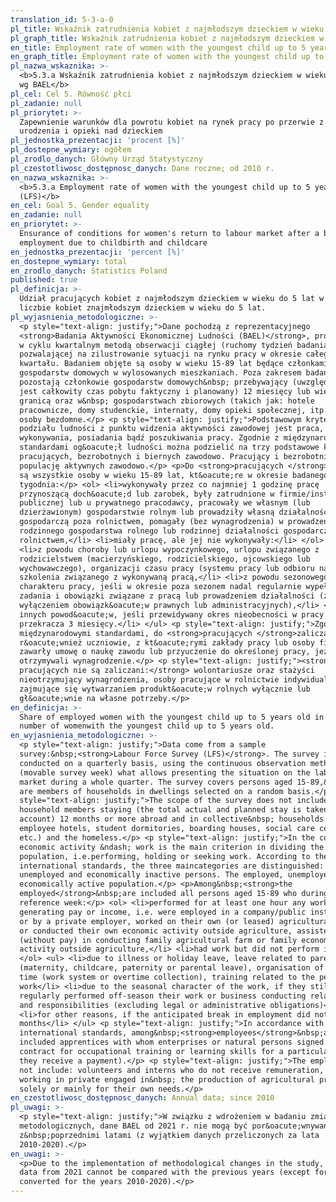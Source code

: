 ```yaml
---
translation_id: 5-3-a-0
pl_title: Wskaźnik zatrudnienia kobiet z najmłodszym dzieckiem w wieku do 5 lat wg BAEL
pl_graph_title: Wskaźnik zatrudnienia kobiet z najmłodszym dzieckiem w wieku do 5 lat wg BAEL
en_title: Employment rate of women with the youngest child up to 5 years old (LFS)
en_graph_title: Employment rate of women with the youngest child up to 5 years old (LFS)
pl_nazwa_wskaznika: >-
  <b>5.3.a Wskaźnik zatrudnienia kobiet z najmłodszym dzieckiem w wieku do 5 lat
  wg BAEL</b>
pl_cel: Cel 5. Równość płci
pl_zadanie: null
pl_priorytet: >-
  Zapewnienie warunków dla powrotu kobiet na rynek pracy po przerwie z tytułu
  urodzenia i opieki nad dzieckiem
pl_jednostka_prezentacji: 'procent [%]'
pl_dostepne_wymiary: ogółem
pl_zrodlo_danych: Główny Urząd Statystyczny
pl_czestotliwosc_dostępnosc_danych: Dane roczne; od 2010 r.
en_nazwa_wskaznika: >-
  <b>5.3.a Employment rate of women with the youngest child up to 5 years old
  (LFS)</b>
en_cel: Goal 5. Gender equality
en_zadanie: null
en_priorytet: >-
  Ensurance of conditions for women's return to labour market after a break from
  employment due to childbirth and childcare
en_jednostka_prezentacji: 'percent [%]'
en_dostepne_wymiary: total
en_zrodlo_danych: Statistics Poland
published: true
pl_definicja: >-
  Udział pracujących kobiet z najmłodszym dzieckiem w wieku do 5 lat w ogólnej
  liczbie kobiet znajmłodszym dzieckiem w wieku do 5 lat.
pl_wyjasnienia_metodologiczne: >-
  <p style="text-align: justify;">Dane pochodzą z reprezentacyjnego
  <strong>Badania Aktywności Ekonomicznej Ludności (BAEL)</strong>, prowadzonego
  w cyklu kwartalnym metodą obserwacji ciągłej (ruchomy tydzień badania),
  pozwalającej na zilustrowanie sytuacji na rynku pracy w okresie całego
  kwartału. Badaniem objęte są osoby w wieku 15-89 lat będące członkami
  gospodarstw domowych w wylosowanych mieszkaniach. Poza zakresem badania
  pozostają członkowie gospodarstw domowych&nbsp; przebywający (uwzględniany
  jest całkowity czas pobytu faktyczny i planowany) 12 miesięcy lub więcej za
  granicą oraz w&nbsp; gospodarstwach zbiorowych (takich jak: hotele
  pracownicze, domy studenckie, internaty, domy opieki społecznej, itp.) oraz
  osoby bezdomne.</p> <p style="text-align: justify;">Podstawowym kryterium
  podziału ludności z punktu widzenia aktywności zawodowej jest praca, tzn. fakt
  wykonywania, posiadania bądź poszukiwania pracy. Zgodnie z międzynarodowymi
  standardami og&oacute;ł ludności można podzielić na trzy podstawowe kategorie:
  pracujących, bezrobotnych i biernych zawodowo. Pracujący i bezrobotni stanowią
  populację aktywnych zawodowo.</p> <p>Do <strong>pracujących </strong>zaliczane
  są wszystkie osoby w wieku 15-89 lat, kt&oacute;re w okresie badanego
  tygodnia:</p> <ol> <li>wykonywały przez co najmniej 1 godzinę pracę
  przynoszącą doch&oacute;d lub zarobek, były zatrudnione w firmie/instytucji
  publicznej lub u prywatnego pracodawcy, pracowały we własnym (lub
  dzierżawionym) gospodarstwie rolnym lub prowadziły własną działalność
  gospodarczą poza rolnictwem, pomagały (bez wynagrodzenia) w prowadzeniu
  rodzinnego gospodarstwa rolnego lub rodzinnej działalności gospodarczej poza
  rolnictwem,</li> <li>miały pracę, ale jej nie wykonywały:</li> </ol> <ul>
  <li>z powodu choroby lub urlopu wypoczynkowego, urlopu związanego z
  rodzicielstwem (macierzyńskiego, rodzicielskiego, ojcowskiego lub
  wychowawczego), organizacji czasu pracy (systemu pracy lub odbioru nadgodzin),
  szkolenia związanego z wykonywaną pracą,</li> <li>z powodu sezonowego
  charakteru pracy, jeśli w okresie poza sezonem nadal regularnie wypełniały
  zadania i obowiązki związane z pracą lub prowadzeniem działalności (z
  wyłączeniem obowiązk&oacute;w prawnych lub administracyjnych),</li> <li>z
  innych powod&oacute;w, jeśli przewidywany okres nieobecności w pracy nie
  przekracza 3 miesięcy.</li> </ul> <p style="text-align: justify;">Zgodnie z
  międzynarodowymi standardami, do <strong>pracujących </strong>zaliczani są
  r&oacute;wnież uczniowie, z kt&oacute;rymi zakłady pracy lub osoby fizyczne
  zawarły umowę o naukę zawodu lub przyuczenie do określonej pracy, jeżeli
  otrzymywali wynagrodzenie.</p> <p style="text-align: justify;"><strong>Do
  pracujących nie są zaliczani:</strong> wolontariusze oraz stażyści
  nieotrzymujący wynagrodzenia, osoby pracujące w rolnictwie indywidualnym
  zajmujące się wytwarzaniem produkt&oacute;w rolnych wyłącznie lub
  gł&oacute;wnie na własne potrzeby.</p>
en_definicja: >-
  Share of employed women with the youngest child up to 5 years old in the total
  number of womenwith the youngest child up to 5 years old.
en_wyjasnienia_metodologiczne: >-
  <p style="text-align: justify;">Data come from a sample
  survey:&nbsp;<strong>Labour Force Survey (LFS)</strong>. The survey is
  conducted on a quarterly basis, using the continuous observation method
  (movable survey week) what allows presenting the situation on the labour
  market during a whole quarter. The survey covers persons aged 15-89,&nbsp; who
  are members of households in dwellings selected on a random basis.</p> <p
  style="text-align: justify;">The scope of the survey does not include
  household members staying (the total actual and planned stay is taken into
  account) 12 months or more abroad and in collective&nbsp; households (such as:
  employee hotels, student dormitories, boarding houses, social care centres
  etc.) and the homeless.</p> <p style="text-align: justify;">In the context of
  economic activity &ndash; work is the main criterion in dividing the
  population, i.e.performing, holding or seeking work. According to the
  international standards, the three maincategories are distinguished: employed,
  unemployed and economically inactive persons. The employed, unemployed are the
  economically active population.</p> <p>Among&nbsp;<strong>the
  employed</strong>&nbsp;are included all persons aged 15-89 who during the
  reference week:</p> <ol> <li>performed for at least one hour any work
  generating pay or income, i.e. were employed in a company/public institution
  or by a private employer, worked on their own (or leased) agricultural farm,
  or conducted their own economic activity outside agriculture, assisted
  (without pay) in conducting family agricultural farm or family economic
  activity outside agriculture,</li> <li>had work but did not perform it:</li>
  </ol> <ul> <li>due to illness or holiday leave, leave related to parenthood
  (maternity, childcare, paternity or parental leave), organisation of working
  time (work system or overtime collection), training related to the performed
  work</li> <li>due to the seasonal character of the work, if they still
  regularly performed off-season their work or business conducting related tasks
  and responsibilities (excluding legal or administrative obligations)</li>
  <li>for other reasons, if the anticipated break in employment did not exceed 3
  months</li> </ul> <p style="text-align: justify;">In accordance with
  international standards, among&nbsp;<strong>employees</strong>&nbsp;are also
  included apprentices with whom enterprises or natural persons signed a
  contract for occupational training or learning skills for a particular job (if
  they receive a payment).</p> <p style="text-align: justify;">The employed do
  not include: volunteers and interns who do not receive remuneration, people
  working in private engaged in&nbsp; the production of agricultural products
  solely or mainly for their own needs.</p>
en_czestotliwosc_dostępnosc_danych: Annual data; since 2010
pl_uwagi: >-
  <p style="text-align: justify;">W związku z wdrożeniem w badaniu zmian
  metodologicznych, dane BAEL od 2021 r. nie mogą być por&oacute;wnywane
  z&nbsp;poprzednimi latami (z wyjątkiem danych przeliczonych za lata
  2010-2020).</p>
en_uwagi: >-
  <p>Due to the implementation of methodological changes in the study, the LFS
  data from 2021 cannot be compared with the previous years (except for the data
  converted for the years 2010-2020).</p>
---
```

